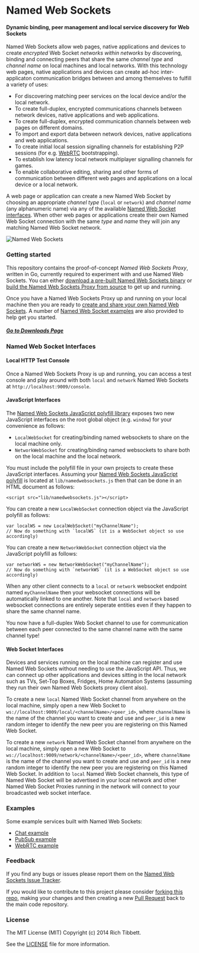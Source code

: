 Named Web Sockets
===

#### Dynamic binding, peer management and local service discovery for Web Sockets ####

Named Web Sockets allow web pages, native applications and devices to create *encrypted* Web Socket *networks within networks* by discovering, binding and connecting peers that share the same *channel type* and *channel name* on local machines and local networks. With this technology web pages, native applications and devices can create ad-hoc inter-applicaton communication bridges between and among themselves to fulfill a variety of uses:

* For discovering matching peer services on the local device and/or the local network.
* To create full-duplex, encrypted communications channels between network devices, native applications and web applications.
* To create full-duplex, encrypted communication channels between web pages on different domains.
* To import and export data between network devices, native applications and web applications.
* To create initial local session signalling channels for establishing P2P sessions (for e.g. [WebRTC](#examples) bootstrapping).
* To establish low latency local network multiplayer signalling channels for games.
* To enable collaborative editing, sharing and other forms of communication between different web pages and applications on a local device or a local network.

A web page or application can create a new Named Web Socket by choosing an appropriate *channel type* (`local` or `network`) and *channel name* (any alphanumeric name) via any of the available [Named Web Socket interfaces](#named-web-socket-interfaces). When other web pages or applications create their own Named Web Socket connection with the same *type* and *name* they will join any matching Named Web Socket network.

![Named Web Sockets](https://raw.githubusercontent.com/namedwebsockets/namedwebsockets/images/networkwebsockets_diagram.png "Named Web Sockets")

### Getting started

This repository contains the proof-of-concept _Named Web Sockets Proxy_, written in Go, currently required to experiment with and use Named Web Sockets. You can either [download a pre-built Named Web Sockets binary](https://github.com/namedwebsockets/namedwebsockets/releases) or [build the Named Web Sockets Proxy from source](#build-from-source) to get up and running.

Once you have a Named Web Sockets Proxy up and running on your local machine then you are ready to [create and share your own Named Web Sockets](#named-websocket-interfaces). A number of [Named Web Socket examples](#examples) are also provided to help get you started.

##### [Go to Downloads Page](https://github.com/namedwebsockets/namedwebsockets/releases)

### Named Web Socket Interfaces

#### Local HTTP Test Console

Once a Named Web Sockets Proxy is up and running, you can access a test console and play around with both `local` and `network` Named Web Sockets at `http://localhost:9009/console`.

#### JavaScript Interfaces

The [Named Web Sockets JavaScript polyfill library](https://github.com/namedwebsockets/namedwebsockets/blob/master/lib/namedwebsockets.js) exposes two new JavaScript interfaces on the root global object (e.g. `window`) for your convenience as follows:

* `LocalWebSocket` for creating/binding named websockets to share on the local machine only.
* `NetworkWebSocket` for creating/binding named websockets to share both on the local machine and the local network.

You must include the polyfill file in your own projects to create these JavaScript interfaces. Assuming your [Named Web Sockets JavaScript polyfill](https://github.com/namedwebsockets/namedwebsockets/blob/master/lib/namedwebsockets.js) is located at `lib/namedwebsockets.js` then that can be done in an HTML document as follows:

    <script src="lib/namedwebsockets.js"></script>

You can create a new `LocalWebSocket` connection object via the JavaScript polyfill as follows:

    var localWS = new LocalWebSocket("myChannelName");
    // Now do something with `localWS` (it is a WebSocket object so use accordingly)

You can create a new `NetworkWebSocket` connection object via the JavaScript polyfill as follows:

    var networkWS = new NetworkWebSocket("myChannelName");
    // Now do something with `networkWS` (it is a WebSocket object so use accordingly)

When any other client connects to a `local` or `network` websocket endpoint named `myChannelName` then your websocket connections will be automatically linked to one another. Note that `local` and `network` based websocket connections are entirely seperate entities even if they happen to share the same channel name.

You now have a full-duplex Web Socket channel to use for communication between each peer connected to the same channel name with the same channel type!

#### Web Socket Interfaces

Devices and services running on the local machine can register and use Named Web Sockets without needing to use the JavaScript API. Thus, we can connect up other applications and devices sitting in the local network such as TVs, Set-Top Boxes, Fridges, Home Automation Systems (assuming they run their own Named Web Sockets proxy client also).

To create a new `local` Named Web Socket channel from anywhere on the local machine, simply open a new Web Socket to `ws://localhost:9009/local/<channelName>/<peer_id>`, where `channelName` is the name of the channel you want to create and use and `peer_id` is a new random integer to identify the new peer you are registering on this Named Web Socket.

To create a new `network` Named Web Socket channel from anywhere on the local machine, simply open a new Web Socket to `ws://localhost:9009/network/<channelName>/<peer_id>`, where `channelName` is the name of the channel you want to create and use and `peer_id` is a new random integer to identify the new peer you are registering on this Named Web Socket. In addition to `local` Named Web Socket channels, this type of Named Web Socket will be advertised in your local network and other Named Web Socket Proxies running in the network will connect to your broadcasted web socket interface.

### Examples

Some example services built with Named Web Sockets:

* [Chat example](https://github.com/namedwebsockets/namedwebsockets/tree/master/examples/chat)
* [PubSub example](https://github.com/namedwebsockets/namedwebsockets/tree/master/examples/pubsub)
* [WebRTC example](https://github.com/namedwebsockets/namedwebsockets/tree/master/examples/webrtc)

### Feedback

If you find any bugs or issues please report them on the [Named Web Sockets Issue Tracker](https://github.com/namedwebsockets/namedwebsockets/issues).

If you would like to contribute to this project please consider [forking this repo](https://github.com/namedwebsockets/namedwebsockets/fork), making your changes and then creating a new [Pull Request](https://github.com/namedwebsockets/namedwebsockets/pulls) back to the main code repository.

### License

The MIT License (MIT) Copyright (c) 2014 Rich Tibbett.

See the [LICENSE](https://github.com/namedwebsockets/namedwebsockets/tree/master/LICENSE.txt) file for more information.
